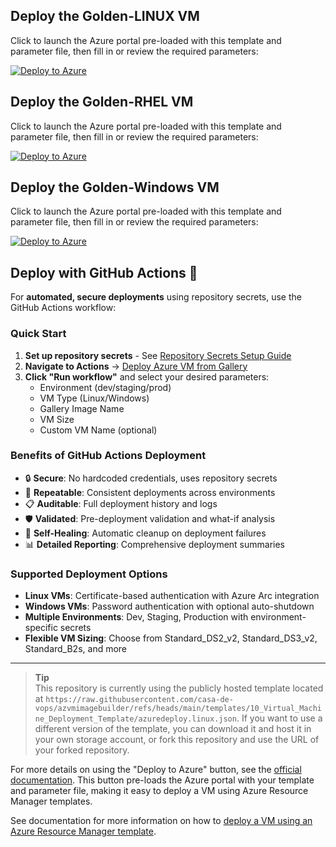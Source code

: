 ## Deploy the Golden-LINUX VM

Click to launch the Azure portal pre-loaded with this template and parameter file, then fill in or review the required parameters:

[![Deploy to Azure](https://aka.ms/deploytoazurebutton)](https://portal.azure.com/#create/Microsoft.Template/uri/https%3A%2F%2Fraw.githubusercontent.com%2Fcasa-de-vops%2Fazvmimagebuilder%2Frefs%2Fheads%2Fmain%2Ftemplates%2F10_Virtual_Machine_Deployment_Template%2Fazuredeploy.linux.json)

## Deploy the Golden-RHEL VM

Click to launch the Azure portal pre-loaded with this template and parameter file, then fill in or review the required parameters:

[![Deploy to Azure](https://aka.ms/deploytoazurebutton)](https://portal.azure.com/#create/Microsoft.Template/uri/https%3A%2F%2Fraw.githubusercontent.com%2Fcasa-de-vops%2Fazvmimagebuilder%2Frefs%2Fheads%2Fmain%2Ftemplates%2F10_Virtual_Machine_Deployment_Template%2Fazuredeploy.linux.json)

## Deploy the Golden-Windows VM

Click to launch the Azure portal pre-loaded with this template and parameter file, then fill in or review the required parameters:

[![Deploy to Azure](https://aka.ms/deploytoazurebutton)](https://portal.azure.com/#create/Microsoft.Template/uri/https%3A%2F%2Fraw.githubusercontent.com%2Fcasa-de-vops%2Fazvmimagebuilder%2Frefs%2Fheads%2Fmain%2Ftemplates%2F10_Virtual_Machine_Deployment_Template%2Fazuredeploy.windows.json)

## Deploy with GitHub Actions 🚀

For **automated, secure deployments** using repository secrets, use the GitHub Actions workflow:

### Quick Start
1. **Set up repository secrets** - See [Repository Secrets Setup Guide](docs/Repository-Secrets-Setup.md)
2. **Navigate to Actions** → [Deploy Azure VM from Gallery](../../actions/workflows/deploy-vm.yml)
3. **Click "Run workflow"** and select your desired parameters:
   - Environment (dev/staging/prod)
   - VM Type (Linux/Windows)
   - Gallery Image Name
   - VM Size
   - Custom VM Name (optional)

### Benefits of GitHub Actions Deployment
- 🔒 **Secure**: No hardcoded credentials, uses repository secrets
- 🔄 **Repeatable**: Consistent deployments across environments
- 📋 **Auditable**: Full deployment history and logs
- 🛡️ **Validated**: Pre-deployment validation and what-if analysis
- 🧹 **Self-Healing**: Automatic cleanup on deployment failures
- 📊 **Detailed Reporting**: Comprehensive deployment summaries

### Supported Deployment Options
- **Linux VMs**: Certificate-based authentication with Azure Arc integration
- **Windows VMs**: Password authentication with optional auto-shutdown
- **Multiple Environments**: Dev, Staging, Production with environment-specific secrets
- **Flexible VM Sizing**: Choose from Standard_DS2_v2, Standard_DS3_v2, Standard_B2s, and more

---


> **Tip**  
> This repository is currently using the publicly hosted template located at `https://raw.githubusercontent.com/casa-de-vops/azvmimagebuilder/refs/heads/main/templates/10_Virtual_Machine_Deployment_Template/azuredeploy.linux.json`. If you want to use a different version of the template, you can download it and host it in your own storage account, or fork this repository and use the URL of your forked repository.

For more details on using the "Deploy to Azure" button, see the [official documentation](https://learn.microsoft.com/azure/azure-resource-manager/templates/deploy-to-azure-button). This button pre-loads the Azure portal with your template and parameter file, making it easy to deploy a VM using Azure Resource Manager templates.

See documentation for more information on how to [deploy a VM using an Azure Resource Manager template](https://docs.microsoft.com/azure/virtual-machines/linux/quick-create-portal).
